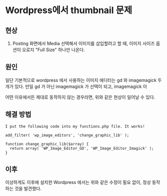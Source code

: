 # Wordpress에서 thumbnail 문제

## 현상

1. Posting 화면에서 Media 선택해서 이미지를 삽입할려고 할 때, 이미지 사이즈 옵션이 오로지 "Full Size" 하나만 나온다.

## 원인

일단 기본적으로 wordpress 에서 사용하는 이미지 에디터는 gd 와 imagemagick 두개가 있다. 만일 gd 가 아닌 imagemagick 가 선택이 되고, imagemagick 이

어떤 이유에서든 제대로 동작하지 않는 경우라면, 위와 같은 현상이 일어날 수 있다.


## 해결 방법

```
I put the following code into my functions.php file. It works!

add_filter( 'wp_image_editors', 'change_graphic_lib' );

function change_graphic_lib($array) {
  return array( 'WP_Image_Editor_GD', 'WP_Image_Editor_Imagick' );
}
```

## 이후

이상하게도 이후에 설치한 Wordpress 에서는 위와 같은 수정이 필요 없이, 정상 동작하는 것을 발견했다.
